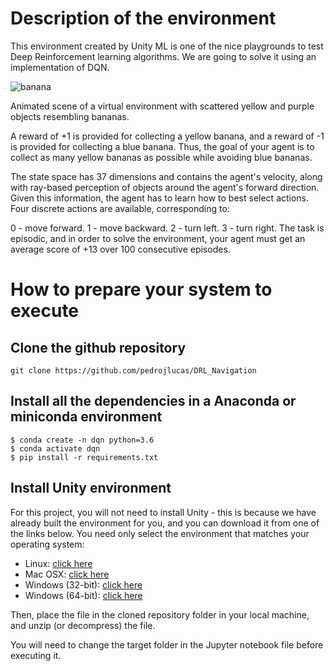 # Description of the environment
This environment created by Unity ML is one of the nice playgrounds to test Deep Reinforcement learning algorithms. We are going to solve it using an implementation of DQN.

![banana](https://github.com/user-attachments/assets/0d857db8-e934-4967-ba42-725068c9ae50)

Animated scene of a virtual environment with scattered yellow and purple objects resembling bananas.

A reward of +1 is provided for collecting a yellow banana, and a reward of -1 is provided for collecting a blue banana. Thus, the goal of your agent is to collect as many yellow bananas as possible while avoiding blue bananas.

The state space has 37 dimensions and contains the agent's velocity, along with ray-based perception of objects around the agent's forward direction. Given this information, the agent has to learn how to best select actions. Four discrete actions are available, corresponding to:

0 - move forward.
1 - move backward.
2 - turn left.
3 - turn right.
The task is episodic, and in order to solve the environment, your agent must get an average score of +13 over 100 consecutive episodes.

# How to prepare your system to execute

## Clone the github repository

``` git clone https://github.com/pedrojlucas/DRL_Navigation ```

## Install all the dependencies in a Anaconda or miniconda environment

```
$ conda create -n dqn python=3.6
$ conda activate dqn
$ pip install -r requirements.txt

```

## Install Unity environment

For this project, you will not need to install Unity - this is because we have already built the environment for you, and you can download it from one of the links below. You need only select the environment that matches your operating system:

* Linux: [click here](https://s3-us-west-1.amazonaws.com/udacity-drlnd/P1/Banana/Banana_Linux.zip)
* Mac OSX: [click here](https://s3-us-west-1.amazonaws.com/udacity-drlnd/P1/Banana/Banana.app.zip)
* Windows (32-bit): [click here](https://s3-us-west-1.amazonaws.com/udacity-drlnd/P1/Banana/Banana_Windows_x86.zip)
* Windows (64-bit): [click here](https://s3-us-west-1.amazonaws.com/udacity-drlnd/P1/Banana/Banana_Windows_x86_64.zip)

Then, place the file in the cloned repository folder in your local machine, and unzip (or decompress) the file.

You will need to change the target folder in the Jupyter notebook file before executing it.
